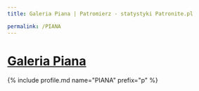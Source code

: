 ```yaml
---
title: Galeria Piana | Patromierz - statystyki Patronite.pl

permalink: /PIANA
---
```


# [Galeria Piana](https://patronite.pl/PIANA)

{% include profile.md name="PIANA" prefix="p" %}
